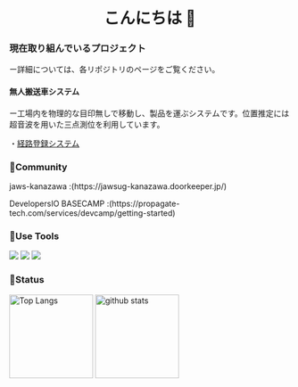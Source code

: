 <h1 align="center">こんにちは 👋</h1>


### 現在取り組んでいるプロジェクト
ー詳細については、各リポジトリのページをご覧ください。


#### 無人搬送車システム
ー工場内を物理的な目印無しで移動し、製品を運ぶシステムです。位置推定には超音波を用いた三点測位を利用しています。

 ・[経路登録システム](https://github.com/FujiiHirokl/AGV_system.git)




### <p>👫Community</p>
<p>jaws-kanazawa :(https://jawsug-kanazawa.doorkeeper.jp/)</p>
<p>DevelopersIO BASECAMP :(https://propagate-tech.com/services/devcamp/getting-started)<p/>

### <p>🌟Use Tools</p>
<img src="https://img.shields.io/badge/-Amazon%20aws-232F3E.svg?logo=amazon-aws&style=plastic"> <img src="https://img.shields.io/badge/-Python-3776AB.svg?logo=python&style=plastic"> <img src="https://img.shields.io/badge/-Google%20cloud-4285F4.svg?logo=google-cloud&style=plastic">


### <p>🌟Status</p>
<p align="left"> 
  <img alt="Top Langs" height="150px" src="https://github-readme-stats.vercel.app/api/top-langs/?username=FujiiHirokl&layout=compact&show_icons=true&theme=onedark" />
  <img alt="github stats" height="150px" src="https://github-readme-stats.vercel.app/api?username=FujiiHirokl&theme=onedark&show_icons=ture" />
</p>



